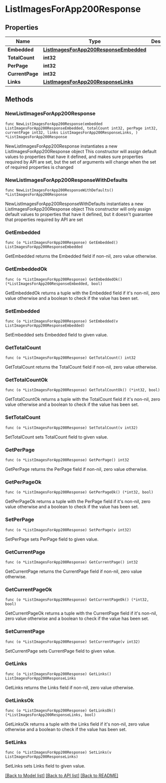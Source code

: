 # ListImagesForApp200Response

## Properties

Name | Type | Description | Notes
------------ | ------------- | ------------- | -------------
**Embedded** | [**ListImagesForApp200ResponseEmbedded**](ListImagesForApp200ResponseEmbedded.md) |  | 
**TotalCount** | **int32** |  | 
**PerPage** | **int32** |  | 
**CurrentPage** | **int32** |  | 
**Links** | [**ListImagesForApp200ResponseLinks**](ListImagesForApp200ResponseLinks.md) |  | 

## Methods

### NewListImagesForApp200Response

`func NewListImagesForApp200Response(embedded ListImagesForApp200ResponseEmbedded, totalCount int32, perPage int32, currentPage int32, links ListImagesForApp200ResponseLinks, ) *ListImagesForApp200Response`

NewListImagesForApp200Response instantiates a new ListImagesForApp200Response object
This constructor will assign default values to properties that have it defined,
and makes sure properties required by API are set, but the set of arguments
will change when the set of required properties is changed

### NewListImagesForApp200ResponseWithDefaults

`func NewListImagesForApp200ResponseWithDefaults() *ListImagesForApp200Response`

NewListImagesForApp200ResponseWithDefaults instantiates a new ListImagesForApp200Response object
This constructor will only assign default values to properties that have it defined,
but it doesn't guarantee that properties required by API are set

### GetEmbedded

`func (o *ListImagesForApp200Response) GetEmbedded() ListImagesForApp200ResponseEmbedded`

GetEmbedded returns the Embedded field if non-nil, zero value otherwise.

### GetEmbeddedOk

`func (o *ListImagesForApp200Response) GetEmbeddedOk() (*ListImagesForApp200ResponseEmbedded, bool)`

GetEmbeddedOk returns a tuple with the Embedded field if it's non-nil, zero value otherwise
and a boolean to check if the value has been set.

### SetEmbedded

`func (o *ListImagesForApp200Response) SetEmbedded(v ListImagesForApp200ResponseEmbedded)`

SetEmbedded sets Embedded field to given value.


### GetTotalCount

`func (o *ListImagesForApp200Response) GetTotalCount() int32`

GetTotalCount returns the TotalCount field if non-nil, zero value otherwise.

### GetTotalCountOk

`func (o *ListImagesForApp200Response) GetTotalCountOk() (*int32, bool)`

GetTotalCountOk returns a tuple with the TotalCount field if it's non-nil, zero value otherwise
and a boolean to check if the value has been set.

### SetTotalCount

`func (o *ListImagesForApp200Response) SetTotalCount(v int32)`

SetTotalCount sets TotalCount field to given value.


### GetPerPage

`func (o *ListImagesForApp200Response) GetPerPage() int32`

GetPerPage returns the PerPage field if non-nil, zero value otherwise.

### GetPerPageOk

`func (o *ListImagesForApp200Response) GetPerPageOk() (*int32, bool)`

GetPerPageOk returns a tuple with the PerPage field if it's non-nil, zero value otherwise
and a boolean to check if the value has been set.

### SetPerPage

`func (o *ListImagesForApp200Response) SetPerPage(v int32)`

SetPerPage sets PerPage field to given value.


### GetCurrentPage

`func (o *ListImagesForApp200Response) GetCurrentPage() int32`

GetCurrentPage returns the CurrentPage field if non-nil, zero value otherwise.

### GetCurrentPageOk

`func (o *ListImagesForApp200Response) GetCurrentPageOk() (*int32, bool)`

GetCurrentPageOk returns a tuple with the CurrentPage field if it's non-nil, zero value otherwise
and a boolean to check if the value has been set.

### SetCurrentPage

`func (o *ListImagesForApp200Response) SetCurrentPage(v int32)`

SetCurrentPage sets CurrentPage field to given value.


### GetLinks

`func (o *ListImagesForApp200Response) GetLinks() ListImagesForApp200ResponseLinks`

GetLinks returns the Links field if non-nil, zero value otherwise.

### GetLinksOk

`func (o *ListImagesForApp200Response) GetLinksOk() (*ListImagesForApp200ResponseLinks, bool)`

GetLinksOk returns a tuple with the Links field if it's non-nil, zero value otherwise
and a boolean to check if the value has been set.

### SetLinks

`func (o *ListImagesForApp200Response) SetLinks(v ListImagesForApp200ResponseLinks)`

SetLinks sets Links field to given value.



[[Back to Model list]](../README.md#documentation-for-models) [[Back to API list]](../README.md#documentation-for-api-endpoints) [[Back to README]](../README.md)


